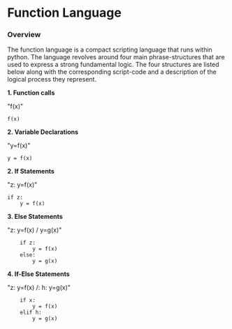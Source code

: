 # Function Language


### Overview

The function language is a compact scripting language that runs within python. The language revolves around four main phrase-structures that are used to express a strong fundamental logic. The four structures are listed below along with the corresponding script-code and a description of the logical process they represent.

__1. Function calls__

"f(x)"
		
	f(x)

__2. Variable Declarations__

"y=f(x)"

	y = f(x)

__2. If Statements__

"z: y=f(x)"

	if z:
		y = f(x)

__3. Else Statements__
		
"z: y=f(x) / y=g(x)"
	
		if z:
			y = f(x)
		else:
			y = g(x)


__4. If-Else Statements__

"z: y=f(x) /: h: y=g(x)"

		if x:
			y = f(x)
		elif h:
			y = g(x)
